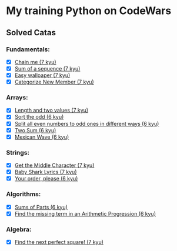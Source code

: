 # My training Python on CodeWars

## Solved Catas
### Fundamentals:

- [x] [Chain me (7 kyu)](Solutions/Chain_me_7kyu.py)
- [x] [Sum of a sequence (7 kyu)](Solutions/Sum_of_a_sequence_7kyu.py)
- [x] [Easy wallpaper (7 kyu)](Solutions/Easy_wallpaper_7kyu.py)
- [x] [Categorize New Member (7 kyu)](Solutions/Categorize_New_Member_7kyu.py)

### Arrays:
- [x] [Length and two values (7 kyu)](Solutions/Length_and_two_values_7kyu.py)
- [x] [Sort the odd (6 kyu)](Solutions/Sort_the_odd_6kyu.py)
- [x] [Split all even numbers to odd ones in different ways (6 kyu)](Solutions/Split_all_even_numbers_to_odd_ones_in_different_ways_6kyu.py)
- [x] [Two Sum (6 kyu)](Solutions/Two_Sum_6kyu.py)
- [x] [Mexican Wave (6 kyu)](Solutions/Mexican_Wave_6kyu.py)

### Strings:
- [x] [Get the Middle Character (7 kyu)](Solutions/Get_the_Middle_Character_7kyu.py)
- [x] [Baby Shark Lyrics (7 kyu)](Solutions/Baby_Shark_Lyrics_7kyu.py)
- [x] [Your order, please (6 kyu)](Solutions/Your_order_please_6kyu.py)

### Algorithms:
- [x] [Sums of Parts (6 kyu)](Solutions/Sums_of_Parts_6kyu.py)
- [x] [Find the missing term in an Arithmetic Progression (6 kyu)](Solutions/Find_the_missing_term_in_an_Arithmetic_Progression_6kyu.py)

### Algebra:
- [x] [Find the next perfect square! (7 kyu)](Solutions/Find_the_next_perfect_square!_7kyu.py)
